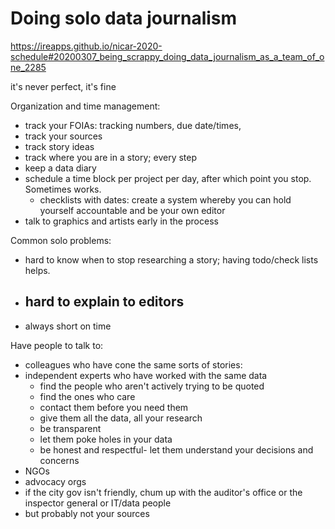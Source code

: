 # Doing solo data journalism

https://ireapps.github.io/nicar-2020-schedule#20200307_being_scrappy_doing_data_journalism_as_a_team_of_one_2285

it's never perfect, it's fine

Organization and time management:
- track your FOIAs: tracking numbers, due date/times, 
- track your sources
- track story ideas
- track where you are in a story; every step
- keep a data diary
- schedule a time block per project per day, after which point you stop. Sometimes works.
	- checklists with dates: create a system whereby you can hold yourself accountable and be your own editor
- talk to graphics and artists early in the process

Common solo problems:
- hard to know when to stop researching a story; having todo/check lists helps.
- hard to explain to editors 
	- 
- always short on time

Have people to talk to:
- colleagues who have cone the same sorts of stories:
- independent experts who have worked with the same data
	- find the people who aren't actively trying to be quoted
	- find the ones who care
	- contact them before you need them
	- give them all the data, all your research
	- be transparent
	- let them poke holes in your data
	- be honest and respectful- let them understand your decisions and concerns
- NGOs
- advocacy orgs
- if the city gov isn't friendly, chum up with the auditor's office or the inspector general or IT/data people
- but probably not your sources
